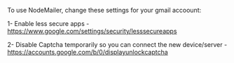 To use NodeMailer, change these settings for your gmail accoount:

1- Enable less secure apps - https://www.google.com/settings/security/lesssecureapps

2- Disable Captcha temporarily so you can connect the new device/server - https://accounts.google.com/b/0/displayunlockcaptcha